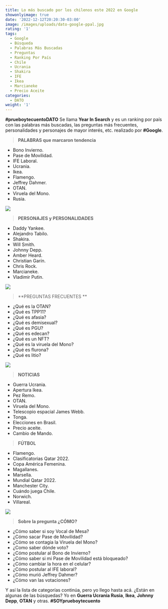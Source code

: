 ```yaml
---
title: Lo más buscado por los chilenos este 2022 en Google
showonlyimage: true
date: '2022-12-12T20:20:30-03:00'
image: /images/uploads/dato-google-ppal.jpg
rating: '1'
tags:
  - Google
  - Búsqueda
  - Palabras Más Buscadas
  - Preguntas
  - Ranking Por País
  - Chile
  - Ucrania
  - Shakira
  - IFE
  - Ikea
  - Marcianeke
  - Precio Aceite
categories:
  - DATO
weight: '1'
---
```

**\#prueboytecuentoDATO** Se llama **Year In Search** y es un ranking por país con las palabras más buscadas, las preguntas más frecuentes, personalidades y personajes de mayor interés, etc. realizado por **\#Google**.

<!--more-->

> **PALABRAS que marcaron tendencia**
>
> 

* Bono Invierno.
* Pase de Movilidad.
* IFE Laboral.
* Ucrania.
* Ikea.
* Flamengo.
* Jeffrey Dahmer.
* OTAN.
* Viruela del Mono.
* Rusia.

 

![](/images/uploads/dato-google-ppal.jpg)

> **PERSONAJES y PERSONALIDADES**
>
> 

* Daddy Yankee.
* Alejandro Tabilo.
* Shakira.
* Will Smith.
* Johnny Depp.
* Amber Heard.
* Christian Garín.
* Chris Rock.
* Marcianeke.
* Vladimir Putin.



![](/images/uploads/dato-google-ucrania.jpg)

> **PREGUNTAS FRECUENTES**

* ¿Qué es la OTAN?
* ¿Qué es TPP11?
* ¿Qué es afasia?
* ¿Qué es demisexual?
* ¿Qué es PGU?
* ¿Qué es edecan?
* ¿Qué es un NFT?
* ¿Qué es la viruela del Mono?
* ¿Qué es flurona?
* ¿Qué es litio?



![](/images/uploads/dato-google-shakiraok.jpg)

> **NOTICIAS**
>
> 

* Guerra Ucrania.
* Apertura Ikea.
* Pez Remo.
* OTAN.
* Viruela del Mono.
* Telescopio espacial James Webb.
* Tonga.
* Elecciones en Brasil.
* Precio aceite.
* Cambio de Mando.



> **FÚTBOL**
>
> 

* Flamengo.
* Clasificatorias Qatar 2022.
* Copa América Femenina.
* Magallanes.
* Marsella.
* Mundial Qatar 2022.
* Manchester City.
* Cuándo juega Chile.
* Norwich.
* Villareal.



![](/images/uploads/dato-google-flamengo.jpg)

> **Sobre la pregunta ¿CÓMO?**
>
> 

* ¿Cómo saber si soy Vocal de Mesa?
* ¿Cómo sacar Pase de Movilidad?
* ¿Cómo se contagia la Viruela del Mono?
* ¿Como saber dónde voto?
* ¿Cómo postular al Bono de Invierno?
* ¿Cómo saber si mi Pase de Movilidad está bloqueado?
* ¿Cómo cambiar la hora en el celular?
* ¿Cómo postular al IFE laboral?
* ¿Cómo murió Jeffrey Dahmer?
* ¿Cómo van las votaciones?



Y así la lista de categorías continúa, pero yo llego hasta acá. ¿Están en algunas de las búsquedas? Yo en **Guerra Ucrania Rusia**, **Ikea**, **Johnny Depp**, **OTAN** y otras. **\#SOYprueboytecuento**
